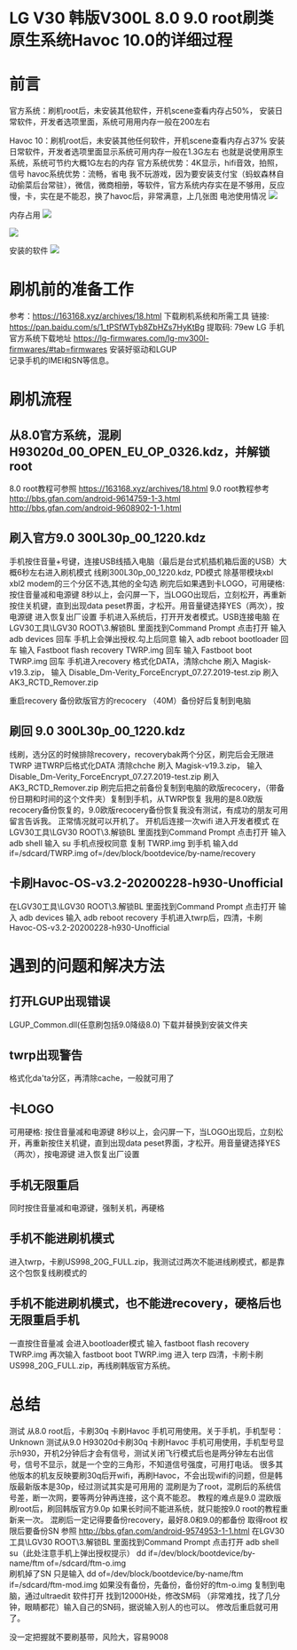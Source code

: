 # LG V30 韩版V300L 8.0 9.0 root刷类原生系统Havoc 10.0的详细过程



# 前言
官方系统：刷机root后，未安装其他软件，开机scene查看内存占50%，
安装日常软件，开发者选项里面，系统可用用内存一般在200左右
<!-- more -->
Havoc 10：刷机root后，未安装其他任何软件，开机scene查看内存占37%
安装日常软件，开发者选项里面显示系统可用内存一般在1.3G左右
也就是说使用原生系统，系统可节约大概1G左右的内存
官方系统优势：4K显示，hifi音效，拍照，信号
havoc系统优势：流畅，省电
我不玩游戏，因为要安装支付宝（蚂蚁森林自动偷菜后台常驻），微信，微商相册，等软件，官方系统内存实在是不够用，反应慢，卡，实在是不能忍，换了havoc后，非常满意，上几张图
电池使用情况
![](https://cdn.jsdelivr.net/gh/waimao8/image@master/电池2.jpg)


内存占用
![](https://cdn.jsdelivr.net/gh/waimao8/image@master/内存2.jpg)


![](https://cdn.jsdelivr.net/gh/waimao8/image@master/内存3.jpg)





安装的软件
![](https://cdn.jsdelivr.net/gh/waimao8/image@master/软件.jpg)

# 刷机前的准备工作
参考：https://163168.xyz/archives/18.html
下载刷机系统和所需工具
链接: https://pan.baidu.com/s/1_tPSfWTyb8ZbHZs7HyKtBg 提取码: 79ew
LG 手机官方系统下载地址
https://lg-firmwares.com/lg-mv300l-firmwares/#tab=firmwares
安装好驱动和LGUP  
记录手机的IMEI和SN等信息。

# 刷机流程
## 从8.0官方系统，混刷H93020d_00_OPEN_EU_OP_0326.kdz，并解锁root
8.0 root教程可参照
 https://163168.xyz/archives/18.html
9.0 root教程参考
http://bbs.gfan.com/android-9614759-1-3.html
http://bbs.gfan.com/android-9608902-1-1.html
## 刷入官方9.0 300L30p_00_1220.kdz

手机按住音量+号键，连接USB线插入电脑（最后是台式机插机箱后面的USB）大概6秒左右进入刷机模式
线刷300L30p_00_1220.kdz,  PD模式 除基带模块xbl xbl2 modem的三个分区不选,其他的全勾选
刷完后如果遇到卡LOGO，可用硬格: 按住音量减和电源键 8秒以上，会闪屏一下，当LOGO出现后，立刻松开，再重新按住关机键，直到出现data peset界面，才松开。用音量键选择YES（两次），按电源键 进入恢复出厂设置
手机进入系统后，打开开发者模式。USB连接电脑
在LGV30工具\LGV30 ROOT\3.解锁BL 里面找到Command Prompt  点击打开
输入adb  devices 回车     手机上会弹出授权.勾上后同意
输入  adb reboot bootloader  回车
输入 Fastboot flash recovery TWRP.img  回车
输入 Fastboot boot TWRP.img 回车
手机进入recovery 格式化DATA，清除chche
刷入 Magisk-v19.3.zip，
输入 Disable_Dm-Verity_ForceEncrypt_07.27.2019-test.zip
刷入 AK3_RCTD_Remover.zip

重启recovery  备份欧版官方的recocery （40M）备份好后复制到电脑
## 刷回 9.0 300L30p_00_1220.kdz
线刷，选分区的时候排除recovery，recoverybak两个分区，刷完后会无限进TWRP
进TWRP后格式化DATA  清除chche 
刷入 Magisk-v19.3.zip，
输入 Disable_Dm-Verity_ForceEncrypt_07.27.2019-test.zip
刷入 AK3_RCTD_Remover.zip
刷完后把之前备份复制到电脑的欧版recocery，（带备份日期和时间的这个文件夹）复制到手机，从TWRP恢复
我用的是8.0欧版recocery备份恢复的，9.0欧版recocery备份恢复我没有测试，有成功的朋友可用留言告诉我。
正常情况就可以开机了。
开机后连接一次wifi
进入开发者模式
在LGV30工具\LGV30 ROOT\3.解锁BL 里面找到Command Prompt  点击打开
输入adb shell
输入 su   手机点授权同意
复制 TWRP.img  到手机
输入dd if=/sdcard/TWRP.img of=/dev/block/bootdevice/by-name/recovery

## 卡刷Havoc-OS-v3.2-20200228-h930-Unofficial
在LGV30工具\LGV30 ROOT\3.解锁BL 里面找到Command Prompt  点击打开
输入 adb devices
输入 adb reboot recovery
手机进入twrp后，四清，卡刷Havoc-OS-v3.2-20200228-h930-Unofficial


# 遇到的问题和解决方法
## 打开LGUP出现错误
LGUP_Common.dll(任意刷包括9.0降级8.0)  下载并替换到安装文件夹
## twrp出现警告
格式化da'ta分区，再清除cache，一般就可用了
## 卡LOGO
可用硬格: 按住音量减和电源键 8秒以上，会闪屏一下，当LOGO出现后，立刻松开，再重新按住关机键，直到出现data peset界面，才松开。用音量键选择YES（两次），按电源键 进入恢复出厂设置
## 手机无限重启
同时按住音量减和电源键，强制关机，再硬格
##  手机不能进刷机模式
进入twrp，卡刷US998_20G_FULL.zip，我测试过两次不能进线刷模式，都是靠这个包恢复线刷模式的
## 手机不能进刷机模式，也不能进recovery，硬格后也无限重启手机
一直按住音量减 会进入bootloader模式
输入
fastboot flash recovery TWRP.img
再次输入
fastboot boot TWRP.img
进入 terp 四清，卡刷卡刷US998_20G_FULL.zip，再线刷韩版官方系统。

# 总结
 测试 从8.0 root后，卡刷30q 卡刷Havoc   手机可用使用。关于手机，手机型号：Unknown
测试从9.0 H93020d卡刷30q 卡刷Havoc  手机可用使用，手机型号显示h930，开机2分钟后才会有信号，测试关闭飞行模式后也是两分钟左右出信号，信号不显示，就是一个空的三角形，不知道信号强度，可用打电话。
很多其他版本的机友反映要刷30q后开wifi，再刷Havoc，不会出现wifi的问题，但是韩版最新版本是30p，经过测试其实是可用用的
混刷是为了root，混刷后的系统信号差，断一次网，要等两分钟再连接，这个真不能忍。
教程的难点是9.0 混欧版刷root后，刷回韩版官方9.0p   如果长时间不能进系统，就只能按9.0 root的教程重新来一次。
混刷后一定记得要备份recovery，最好8.0和9.0的都备份 
取得root 权限后要备份SN
参照 http://bbs.gfan.com/android-9574953-1-1.html
在LGV30工具\LGV30 ROOT\3.解锁BL 里面找到Command Prompt  点击打开
adb shell
su（此处注意手机上弹出授权提示）
dd if=/dev/block/bootdevice/by-name/ftm of=/sdcard/ftm-o.img  
刷机掉了SN 只是输入 dd of=/dev/block/bootdevice/by-name/ftm if=/sdcard/ftm-mod.img
如果没有备份，先备份，备份好的ftm-o.img 复制到电脑，通过ultraedit 软件打开
找到12000H处，修改SM码 （非常难找，找了几分钟，眼睛都花）输入自己的SN码，据说输入别人的也可以。
修改后重启就可用了。

没一定把握就不要刷基带，风险大，容易9008

